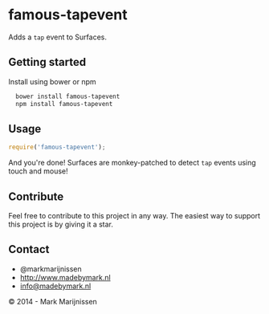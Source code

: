 famous-tapevent
==========

Adds a `tap` event to Surfaces.

## Getting started

Install using bower or npm

```bash
  bower install famous-tapevent
  npm install famous-tapevent
```

## Usage

```javascript
require('famous-tapevent');
```

And you're done! Surfaces are monkey-patched to detect `tap` events using touch and mouse!

## Contribute

Feel free to contribute to this project in any way. The easiest way to support this project is by giving it a star.

## Contact
-   @markmarijnissen
-   http://www.madebymark.nl
-   info@madebymark.nl

© 2014 - Mark Marijnissen